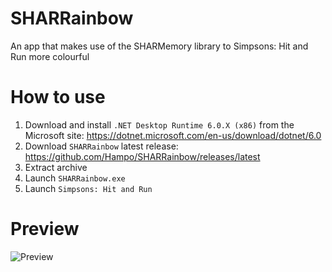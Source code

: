 # SHARRainbow
 An app that makes use of the SHARMemory library to Simpsons: Hit and Run more colourful

# How to use
1. Download and install `.NET Desktop Runtime 6.0.X (x86)` from the Microsoft site: https://dotnet.microsoft.com/en-us/download/dotnet/6.0
2. Download `SHARRainbow` latest release: https://github.com/Hampo/SHARRainbow/releases/latest
3. Extract archive
4. Launch `SHARRainbow.exe`
5. Launch `Simpsons: Hit and Run`

# Preview
![Preview](SHARRainbow.gif)